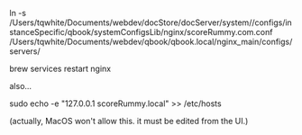 


ln -s /Users/tqwhite/Documents/webdev/docStore/docServer/system//configs/instanceSpecific/qbook/systemConfigsLib/nginx/scoreRummy.com.conf /Users/tqwhite/Documents/webdev/qbook/qbook.local/nginx_main/configs/servers/ 

brew services restart nginx


also...


sudo echo -e "127.0.0.1 scoreRummy.local" >> /etc/hosts

(actually, MacOS won't allow this. it must be edited from the UI.)
